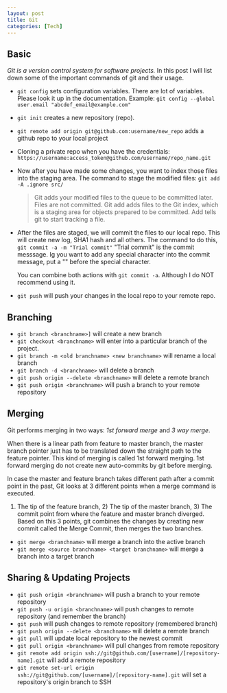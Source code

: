 ```yaml
---
layout: post
title: Git
categories: [Tech] 
---
```


## Basic

*Git is a version control system for software projects.* In this post I will list down some of the important commands of git and their usage.

- `git config` sets configuration variables. There are lot of variables. Please look it up in the documentation. 
   Example: `git config --global user.email "abcdef_email@example.com"`

- `git init` creates a new repository (repo).
- `git remote add origin git@github.com:username/new_repo` adds a github repo to your local project 


- Cloning a private repo when you have the credentials:
  `https://username:access_token@github.com/username/repo_name.git` 

- Now after you have made some changes, you want to index those files into the staging area. The command to stage the modified files:
  `git add -A .ignore src/`

  > Git adds your modified files to the queue to be committed later. Files are not committed. Git add adds files to the Git index, which is a staging area for objects prepared to be committed. Add tells git to start tracking a file.

- After the files are staged, we will commit the files to our local repo. This will create new log, SHA1 hash and all others. The command to do this,
  `git commit -a -m "Trial commit"`
  "Trial commit" is the commit messsage. Ig you want to add any special character into the commit message, put a "\" before the special character.

  You can combine both actions with `git commit -a`. Although I do NOT recommend using it.

- `git push` will push your changes in the local repo to your remote repo.


## Branching

- `git branch <branchname>]` will create a new branch
- `git checkout <branchname>` will enter into a particular branch of the project. 
- `git branch -m <old branchname> <new branchname>` will rename a local branch 
- `git branch -d <branchname>` will delete a branch
- `git push origin --delete <branchname>` will delete a remote branch
- `git push origin <branchname>` will push a branch to your remote repository

## Merging

Git performs merging in two ways: *1st forward merge* and *3 way merge*.

When there is a linear path from feature to master branch, the master branch pointer just has to be translated down the straight path to the feature pointer. This kind of merging is called 1st forward merging. 1st forward merging do not create new auto-commits by git before merging.

In case the master and feature branch takes different path after a commit point in the past, Git looks at 3 different points when a merge command is executed. 
1) The tip of the feature branch, 2) The tip of the master branch, 3) The commit point from where the feature and master branch diverged. Based on this 3 points, git combines the changes by creating new commit called the Merge Commit, then merges the two branches.

- `git merge <branchname>` will merge a branch into the active branch 
- `git merge <source branchname> <target branchname>` will merge a branch into a target branch


## Sharing & Updating Projects

- `git push origin <branchname>` will push a branch to your remote repository 
- `git push -u origin <branchname>` will push changes to remote repository (and remember the branch) 
- `git push` will push changes to remote repository (remembered branch) 
- `git push origin --delete <branchname>` will delete a remote branch 
- `git pull` will update local repository to the newest commit 
- `git pull origin <branchname>` will pull changes from remote repository 
- `git remote add origin ssh://git@github.com/[username]/[repository-name].git` will add a remote repository 
- `git remote set-url origin ssh://git@github.com/[username]/[repository-name].git` will set a repository's origin branch to SSH 



